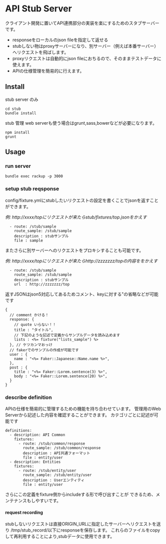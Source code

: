 # API Stub Server
クライアント開発に置いてAPI連携部分の実装を楽にするためのスタブサーバーです。

* responseをローカルのjson fileを指定して返せる
* stubしない物はproxyサーバーになり、別サーバー（例えば本番サーバー）へリクエストを飛ばします。
* proxyリクエストは自動的にjson fileにおちるので、そのままテストデータに使えます。
* APIの仕様管理を簡易的に行えます。

## Install

stub server のみ
```
cd stub
bundle install
```

stub 管理 web serverも使う場合はgrunt,sass,bowerなどが必要になります。

```
npm install 
grunt 
```


## Usage

### run server 

```
bundle exec rackup -p 3000
```

### setup stub reqsponse 

config/fixture.ymlにstubしたいリクエストの設定を書くことでjsonを返すことができます。

*例: http://xxxx/topにリクエストが来たらstub/fixtures/top.jsonをかえす*

```
  - route: /stub/sample
    route_sample: /stub/sample
    description : stubサンプル
    file : sample
```

またさらに別サーバーへのリクエストをプロキシすることも可能です。

*例: http://xxxx/topにリクエストが来たらhttp://zzzzzzz/topの内容ををかえす*

```
  - route: /stub/sample
    route_sample: /stub/sample
    description : stubサンプル
    url  : http://zzzzzzz/top
```


返すJSONはjson5対応してあるためコメント、keyに対する"の省略などが可能です

```
{
  // comment かける！
  response: {
    // quote いらない！！
    title : "タイトル",
    // 下記のような記述で定義からサンプルデータを読み込めます
    lists : <%= fixture("lists_sample") %>
  }, // ケツカンマおっけ
  // fakerでのサンプルの作成が可能です
  user : {
    name : "<%= Faker::Japanese::Name.name %>",
  },
  post : {
    title : "<%= Faker::Lorem.sentence(3) %>",
    body : "<%= Faker::Lorem.sentence(20) %>",
  }
}
```

### describe definition
APIの仕様を簡易的に管理するための機能を持ち合わせています。
管理用のWeb Serverから記述した内容を確認することができます。
カテゴリごとに記述が可能です

```
definitions:
  - description: API Common
    fixtures:
      - route: /stub/common/response
        route_sample: /stub/common/response
        description : API共通フォーマット
        file : entity/user
  - description: Entities
    fixtures:
      - route: /stub/entity/user
        route_sample: /stub/entity/user
        description : Userエンティティ
        file : entity/user
```

さらにこの定義をfixture側からincludeする形で呼び出すことが
できるため、メンテナンスもしやすいです。


#### request recording
stubしないリクエストは直接ORIGIN_URLに指定したサーバーへリクエストを送り
/tmp/stub_record/以下にresponseを保存します。
これらのファイルをcopyして再利用することにより,stubデータに使用できます。


